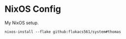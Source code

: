 # NixOS Config

My NixOS setup.

```shell
nixos-install --flake github:flukacs561/system#thomas
```
